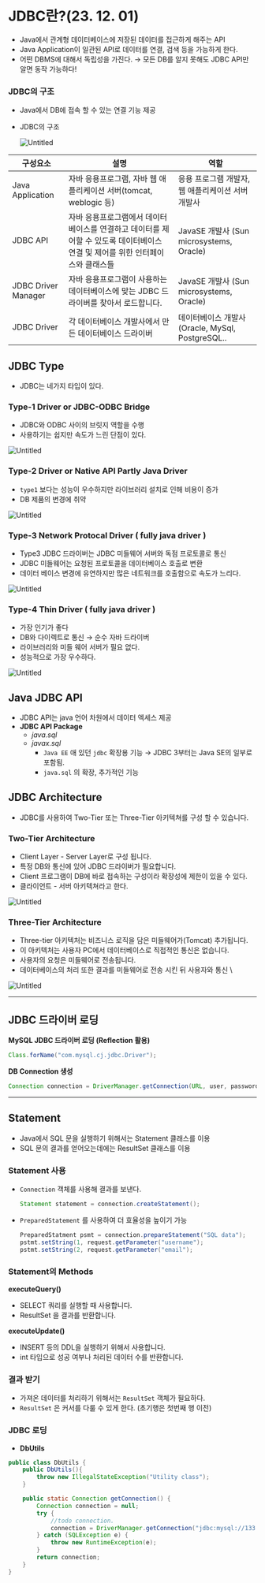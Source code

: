 # JDBC란?(23. 12. 01)

- Java에서 관계형 데이터베이스에 저장된 데이터를 접근하게 해주는 API
- Java Application이 일관된 API로 데이터를 연결, 검색 등을 가능하게 한다.
- 어떤 DBMS에 대해서 독립성을 가진다. → 모든 DB를 알지 못해도 JDBC API만 알면 동작 가능하다!

### JDBC의 구조

- Java에서 DB에 접속 할 수 있는 연결 기능 제공
- JDBC의 구조
    
    ![Untitled](JDBC%E1%84%85%E1%85%A1%E1%86%AB%203e43a63133184be7a9ed9064acafaaba/Untitled.png)
    

| 구성요소 | 설명 | 역할 |
| --- | --- | --- |
| Java Application | 자바 응용프로그램, 자바 웹 애플리케이션 서버(tomcat, weblogic 등) | 응용 프로그램 개발자, 웹 애플리케이션 서버 개발사 |
| JDBC API | 자바 응용프로그램에서 데이터베이스를 연결하고 데이터를 제어할 수 있도록 데이터베이스 연결 및 제어를 위한 인터페이스와 클래스들 | JavaSE 개발사 (Sun microsystems, Oracle) |
| JDBC Driver Manager | 자바 응용프로그램이 사용하는 데이터베이스에 맞는 JDBC 드라이버를 찾아서 로드합니다. | JavaSE 개발사 (Sun microsystems, Oracle) |
| JDBC Driver | 각 데이터베이스 개발사에서 만든 데이터베이스 드라이버 | 데이터베이스 개발사(Oracle, MySql, PostgreSQL.. |

## JDBC Type

- JDBC는 네가지 타입이 있다.

### **Type-1 Driver or JDBC-ODBC Bridge**

- JDBC와 ODBC 사이의 브릿지 역할을 수행
- 사용하기는 쉽지만 속도가 느린 단점이 있다.

![Untitled](JDBC%E1%84%85%E1%85%A1%E1%86%AB%203e43a63133184be7a9ed9064acafaaba/Untitled%201.png)

### **Type-2 Driver or Native API Partly Java Driver**

- `type1` 보다는 성능이 우수하지만 라이브러리 설치로 인해 비용이 증가
- DB 제품의 변경에 취약

![Untitled](JDBC%E1%84%85%E1%85%A1%E1%86%AB%203e43a63133184be7a9ed9064acafaaba/Untitled%202.png)

### **Type-3 Network Protocal Driver ( fully java driver )**

- Type3 JDBC 드라이버는 JDBC 미들웨어 서버와 독점 프로토콜로 통신
- JDBC 미들웨어는 요청된 프로토콜을 데이터베이스 호출로 변환
- 데이터 베이스 변경에 유연하지만 많은 네트워크를 호출함으로 속도가 느리다.

![Untitled](JDBC%E1%84%85%E1%85%A1%E1%86%AB%203e43a63133184be7a9ed9064acafaaba/Untitled%203.png)

### **Type-4 Thin Driver ( fully java driver )**

- 가장 인기가 좋다
- DB와 다이렉트로 통신 → 순수 자바 드라이버
- 라이브러리와 미들 웨어 서버가 필요 없다.
- 성능적으로 가장 우수하다.

![Untitled](JDBC%E1%84%85%E1%85%A1%E1%86%AB%203e43a63133184be7a9ed9064acafaaba/Untitled%204.png)

## Java JDBC API

- JDBC API는 java 언어 차원에서 데이터 엑세스 제공
- **JDBC API Package**
    - *java.sql*
    - *javax.sql*
        - `Java EE` 애 있던 `jdbc` 확장용 기능 → JDBC 3부터는 Java SE의 일부로 포함됨.
        - `java.sql` 의 확장, 추가적인 기능

## JDBC Architecture

- JDBC를 사용하여 Two-Tier 또는 Three-Tier 아키텍쳐를 구성 할 수 있습니다.

### Two-Tier Architecture

- Client Layer - Server Layer로 구성 됩니다.
- 특정 DB와 통신에 있어 JDBC 드라이버가 필요합니다.
- Client 프로그램이 DB에 바로 접속하는 구성이라 확장성에 제한이 있을 수 있다.
- 클라이언트 - 서버 아키텍쳐라고 한다.

![Untitled](JDBC%E1%84%85%E1%85%A1%E1%86%AB%203e43a63133184be7a9ed9064acafaaba/Untitled%205.png)

### Three-Tier Architecture

- Three-tier 아키텍처는 비즈니스 로직을 담은 미들웨어가(Tomcat) 추가됩니다.
- 이 아키텍처는 사용자 PC에서 데이터베이스로 직접적인 통신은 없습니다.
- 사용자의 요청은 미들웨어로 전송됩니다.
- 데이터베이스의 처리 또한 결과를 미들웨어로 전송 시킨 뒤 사용자와 통신 \

![Untitled](JDBC%E1%84%85%E1%85%A1%E1%86%AB%203e43a63133184be7a9ed9064acafaaba/Untitled%206.png)

---

## JDBC 드라이버 로딩

**MySQL JDBC 드라이버 로딩 (Reflection 활용)**

```java
Class.forName("com.mysql.cj.jdbc.Driver");
```

**DB Connection 생성**

```java
Connection connection = DriverManager.getConnection(URL, user, password);
```

---

## Statement

- Java에서 SQL 문을 실행하기 위해서는 Statement 클래스를 이용
- SQL 문의 결과를 얻어오는데에는 ResultSet 클래스를 이용

### Statement 사용

- `Connection` 객체를 사용해 결과를 보낸다.
    
    ```java
    Statement statement = connection.createStatement();
    ```
    
- `PreparedStatement` 를 사용하여 더 효율성을 높이기 가능
    
    ```java
    PreparedStatment psmt = connection.prepareStatement("SQL data");
    pstmt.setString(1, request.getParameter("username");
    pstmt.setString(2, request.getParameter("email");
    ```
    

### Statement의 Methods

**executeQuery()**

- SELECT 쿼리를 실행할 때 사용합니다.
- ResultSet 을 결과를 반환합니다.

**executeUpdate()**

- INSERT 등의 DDL을 실행하기 위해서 사용합니다.
- int 타입으로 성공 여부나 처리된 데이터 수를 반환합니다.

### 결과 받기

- 가져온 데이터를 처리하기 위해서는 `ResultSet` 객체가 필요하다.
- `ResultSet` 은 커서를 다룰 수 있게 한다. (초기행은 첫번째 행 이전)

### JDBC 로딩

- **DbUtils**

```java
public class DbUtils {
    public DbUtils(){
        throw new IllegalStateException("Utility class");
    }

    public static Connection getConnection() {
        Connection connection = null;
        try {
            //todo connection.
            connection = DriverManager.getConnection("jdbc:mysql://133.186.241.167:3306/nhn_academy_3","nhn_academy_3","Jc1?tjnLZWi7LTIH");
        } catch (SQLException e) {
            throw new RuntimeException(e);
        }
        return connection;
    }
}
```
